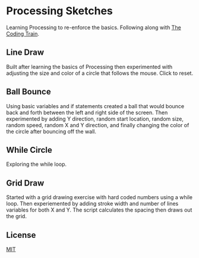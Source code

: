 # Processing Sketches
Learning Processing to re-enforce the basics.
Following along with [The Coding Train](https://www.youtube.com/channel/UCvjgXvBlbQiydffZU7m1_aw).

## Line Draw
Built after learning the basics of Processing then experimented with adjusting the size and color of a circle that follows the mouse. Click to reset.

## Ball Bounce
Using basic variables and if statements created a ball that would bounce back and forth between the left and right side of the screen. Then experimented by adding Y direction, random start location, random size, random speed, random X and Y direction, and finally changing the color of the circle after bouncing off the wall.

## While Circle
Exploring the while loop.

## Grid Draw
Started with a grid drawing exercise with hard coded numbers using a while loop. Then experiemented by adding stroke width and number of lines variables for both X and Y. The script calculates the spacing then draws out the grid.

## License
[MIT](https://choosealicense.com/licenses/mit/)